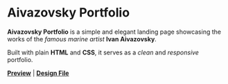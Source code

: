 # Aivazovsky Portfolio

**Aivazovsky Portfolio** is a simple and elegant landing page showcasing the works of the _famous marine artist_ **Ivan Aivazovsky**. 

Built with plain **HTML** and **CSS**, it serves as a _clean_ and _responsive_ portfolio.

[**Preview**](https://sabyrzhanik.github.io/aivazovsky-portfolio/) | [**Design File**](https://www.figma.com/design/gQkBLBDuL5ydHAzRNYODEx/Aivazovsky-Portfolio?node-id=0-1&t=69Yc5qa4rqLKsmf1-1)
